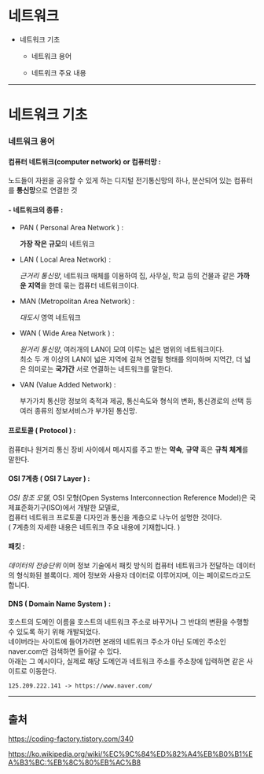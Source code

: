 # 네트워크

- 네트워크 기초

  - 네트워크 용어
  
  - 네트워크 주요 내용

***

# 네트워크 기초

### 네트워크 용어

#### 컴퓨터 네트워크(computer network) or 컴퓨터망 :
   
  노드들이 자원을 공유할 수 있게 하는 디지털 전기통신망의 하나, 분산되어 있는 컴퓨터를 **통신망**으로 연결한 것

#### - 네트워크의 종류 :
   - PAN ( Personal Area Network ) : 
   
       **가장 작은 규모**의 네트워크
       
   - LAN ( Local Area Network) : 
   
       _근거리 통신망_, 네트워크 매체를 이용하여 집, 사무실, 학교 등의 건물과 같은 **가까운 지역**을 한데 묶는 컴퓨터 네트워크이다.
   
   - MAN (Metropolitan Area Network) : 
   
       _대도시_ 영역 네트워크
   
   - WAN ( Wide Area Network ) :
   
       _원거리 통신망_, 여러개의 LAN이 모여 이루는 넓은 범위의 네트워크이다.   
       최소 두 개 이상의 LAN이 넓은 지역에 걸쳐 연결될 형태를 의미하며 지역간, 더 넓은 의미로는 **국가간** 서로 연결하는 네트워크를 말한다.
   
   - VAN (Value Added Network) : 
   
       부가가치 통신망 정보의 축적과 제공, 통신속도와 형식의 변화, 통신경로의 선택 등 여러 종류의 정보서비스가 부가된 통신망.
   
#### 프로토콜 ( Protocol ) :
   
   컴퓨터나 원거리 통신 장비 사이에서 메시지를 주고 받는 **약속**, **규약** 혹은 **규칙 체계**를 말한다.
   
#### OSI 7계층 ( OSI 7 Layer ) :
   
   _OSI 참조 모델_, OSI 모형(Open Systems Interconnection Reference Model)은 국제표준화기구(ISO)에서 개발한 모델로,   
   컴퓨터 네트워크 프로토콜 디자인과 통신을 계층으로 나누어 설명한 것이다.   
   ( 7계층의 자세한 내용은 네트워크 주요 내용에 기재합니다. ) 
   
#### 패킷 : 

   _데이터의 전송단위_ 이며 정보 기술에서 패킷 방식의 컴퓨터 네트워크가 전달하는 데이터의 형식화된 블록이다.
   제어 정보와 사용자 데이터로 이루어지며, 이는 페이로드라고도 합니다.

#### DNS ( Domain Name System ) :

   호스트의 도메인 이름을 호스트의 네트워크 주소로 바꾸거나 그 반대의 변환을 수행할 수 있도록 하기 위해 개발되었다.   
   네이버라는 사이트에 들어가려면 본래의 네트워크 주소가 아닌 도메인 주소인naver.com만 검색하면 들어갈 수 있다.   
   아래는 그 예시이다, 실제로 해당 도메인과 네트워크 주소를 주소창에 입력하면 같은 사이트로 이동한다.
    
    125.209.222.141 -> https://www.naver.com/ 

***

## 출처
  
  https://coding-factory.tistory.com/340
  
  https://ko.wikipedia.org/wiki/%EC%9C%84%ED%82%A4%EB%B0%B1%EA%B3%BC:%EB%8C%80%EB%AC%B8
  
